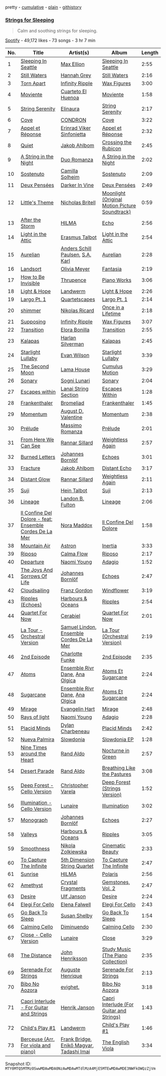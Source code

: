 pretty - [cumulative](/playlists/cumulative/37i9dQZF1DWXIrropGBmnR.md) - [plain](/playlists/plain/37i9dQZF1DWXIrropGBmnR) - [githistory](https://github.githistory.xyz/mackorone/spotify-playlist-archive/blob/main/playlists/plain/37i9dQZF1DWXIrropGBmnR)

### [Strings for Sleeping](https://open.spotify.com/playlist/37i9dQZF1DWXIrropGBmnR)

> Calm and soothing strings for sleeping.

[Spotify](https://open.spotify.com/user/spotify) - 49,172 likes - 73 songs - 3 hr 7 min

| No. | Title | Artist(s) | Album | Length |
|---|---|---|---|---|
| 1 | [Sleeping In Seattle](https://open.spotify.com/track/2uVHaRTe5hyGyASOXZcx9d) | [Max Ellion](https://open.spotify.com/artist/5ws4QOSnfOqKDBbNQEZXtg) | [Sleeping In Seattle](https://open.spotify.com/album/3H9duc8pePa97f1AWFjuIi) | 2:55 |
| 2 | [Still Waters](https://open.spotify.com/track/7dB8hrXzmnFklsPeG0Nju1) | [Hannah Grey](https://open.spotify.com/artist/2e6cg4NeQypQjAyqZV0Sjs) | [Still Waters](https://open.spotify.com/album/39LdBTEMbtnn0243TjhbOi) | 2:16 |
| 3 | [Torn Apart](https://open.spotify.com/track/0v7PpG98TDickF5DL15Dj5) | [Infinity Ripple](https://open.spotify.com/artist/43BCjiV6q327zly4HaH8QL) | [Wax Figures](https://open.spotify.com/album/34Xfn5YawRW1BmaVzgrtFt) | 3:00 |
| 4 | [Moviente](https://open.spotify.com/track/350a3WXUZomHtuJE7CZE5n) | [Cuarteto El Huenoa](https://open.spotify.com/artist/5xDfmx38ewoEqGS9Yqg0fh) | [Moviente](https://open.spotify.com/album/2zeMdNMdmCJieRB9EOUYzA) | 1:58 |
| 5 | [String Serenity](https://open.spotify.com/track/2YyOPD8UPgzDQyTFHo7Hdr) | [Elinaura](https://open.spotify.com/artist/1PHMZ5pRjowUYaUCXtOYVd) | [String Serenity](https://open.spotify.com/album/7wPh7ECKRf7wECHtUOqE9C) | 2:17 |
| 6 | [Cove](https://open.spotify.com/track/77FHt9yDWhE45T4Zjh9wPu) | [CONDRON](https://open.spotify.com/artist/42hdEWPfETOHS6blYvt254) | [Cove](https://open.spotify.com/album/12xQQcDLFQ1RiD1BJuepGM) | 3:22 |
| 7 | [Appel et Réponse](https://open.spotify.com/track/1wn665fN603FkN1UYzvJrh) | [Erinrad Viker Sinfonietta](https://open.spotify.com/artist/577NHFNqD3EF7ePgJxpCzu) | [Appel et Réponse](https://open.spotify.com/album/6ChkMhVDwf2n4hcvCRivLD) | 2:32 |
| 8 | [Quiet](https://open.spotify.com/track/2UcVa056va7cCBfVfw9nm1) | [Jakob Ahlbom](https://open.spotify.com/artist/2VZTNKYLnhbnV3FwGJlp3K) | [Crossing the Rubicon](https://open.spotify.com/album/5cYUwcGiSuMUBKf7ykzO04) | 2:45 |
| 9 | [A String in the Night](https://open.spotify.com/track/7dZ3v5DM5NvdviQ66NTcK4) | [Duo Romanza](https://open.spotify.com/artist/4c5bDKFZPlbp3EqDLyk4Hn) | [A String in the Night](https://open.spotify.com/album/2sMWuQaCwsvRsjhc5KIIfH) | 2:02 |
| 10 | [Sostenuto](https://open.spotify.com/track/2pmzW6PbqlAunOXe0AdYIw) | [Camilla Solheim](https://open.spotify.com/artist/0paoGI3ZzVd4kwjmsJI6B0) | [Sostenuto](https://open.spotify.com/album/5bve8ozqZzt01twy16odc3) | 2:09 |
| 11 | [Deux Pensées](https://open.spotify.com/track/4jgazYikKO5Xhctuhc0snS) | [Darker In Vine](https://open.spotify.com/artist/58jh9fSzagZAZLbetSDIIg) | [Deux Pensées](https://open.spotify.com/album/25AWPRVmAbWIiGe7pIm9xA) | 2:49 |
| 12 | [Little's Theme](https://open.spotify.com/track/0uJr5n9g4Xc7y3bVogQdm9) | [Nicholas Britell](https://open.spotify.com/artist/18oYqNtcLUHrqO7LfX7qni) | [Moonlight \(Original Motion Picture Soundtrack\)](https://open.spotify.com/album/5evArWgt3lYByavFqzbo5x) | 0:59 |
| 13 | [After the Storm](https://open.spotify.com/track/5NOfvyC7EmTHLlM8jCnDYr) | [HILMA](https://open.spotify.com/artist/5cfA35ok9YlWE032xcI423) | [Echo](https://open.spotify.com/album/4B2lXu2ZUFvgzJt6s7hPY1) | 2:56 |
| 14 | [Light in the Attic](https://open.spotify.com/track/6XaE9gwr7JftnXQtjij9Y2) | [Erasmus Talbot](https://open.spotify.com/artist/2P5kUKkNT67xnSyi3bBOoB) | [Light in the Attic](https://open.spotify.com/album/65jhpuyU0R9JPfnC8wcN4x) | 2:54 |
| 15 | [Aurelian](https://open.spotify.com/track/0uddb7tRm6KmMGzh3wFMcH) | [Anders Schill Paulsen](https://open.spotify.com/artist/7tQfGq1cmYQtZwNKs6Cq8b), [S.A\. Karl](https://open.spotify.com/artist/5wvtkvwPR6pF2h7H6f08tM) | [Aurelian](https://open.spotify.com/album/3HFnP1YvQvlyPbiK4nU4q9) | 2:28 |
| 16 | [Landsort](https://open.spotify.com/track/0VrOdgTIh68gW8p9WkXSPY) | [Olivia Meyer](https://open.spotify.com/artist/473vc3cGQmpGSHrcyvePWE) | [Fantasia](https://open.spotify.com/album/5h0R2d0rhCu6V46L91UBN4) | 2:19 |
| 17 | [How to Be Invisible](https://open.spotify.com/track/6GEX4BBT1EHwIiO6qkYSUR) | [Thrupence](https://open.spotify.com/artist/33WEbJHirq23bohapH3pI9) | [Piano Works](https://open.spotify.com/album/6k6xZ06qceVGxE3NLPrj5x) | 3:06 |
| 18 | [Light & Hope](https://open.spotify.com/track/1gSZNuWMhbFDmsp948SXtv) | [Landwerm](https://open.spotify.com/artist/2YDG8LcPW20IKhL1GgQmDJ) | [Light & Hope](https://open.spotify.com/album/36myZ3kkNDnEzTgB29umpi) | 2:26 |
| 19 | [Largo Pt\. 1](https://open.spotify.com/track/0TYzilqgE6aJkXXYWkAmqf) | [Quartetscapes](https://open.spotify.com/artist/4ex219IMguvJ2NGwzifYCU) | [Largo Pt\. 1](https://open.spotify.com/album/7aWhUZMBuGrg5NmFE89WO5) | 2:14 |
| 20 | [shimmer](https://open.spotify.com/track/5HEFeQwfpoXRQ6qWgCiBe7) | [Nikolas Ricard](https://open.spotify.com/artist/1r72qpS4rK1Sq1TvRxi3rf) | [Once in a Lifetime](https://open.spotify.com/album/5oFBExdi3Xlfy4eMTdO9QE) | 2:18 |
| 21 | [Supposing](https://open.spotify.com/track/7vCNVMDqzV2tsdZi5Rodi6) | [Infinity Ripple](https://open.spotify.com/artist/43BCjiV6q327zly4HaH8QL) | [Wax Figures](https://open.spotify.com/album/34Xfn5YawRW1BmaVzgrtFt) | 3:07 |
| 22 | [Transition](https://open.spotify.com/track/00Jh6031MKpE5nunLJzvyM) | [Elora Bonilla](https://open.spotify.com/artist/5ytoulK1Bp6GLoU6VWs0Nr) | [Transition](https://open.spotify.com/album/0P61A45wt4xVVneycMqdyp) | 2:55 |
| 23 | [Kalapas](https://open.spotify.com/track/5fWDUCwrMxj7xUAJT5uq6s) | [Harlan Silverman](https://open.spotify.com/artist/6RR7uINKmGclSu0zHBC7mU) | [Kalapas](https://open.spotify.com/album/6p1IOmTKWUdeG5RRSFpVeJ) | 2:45 |
| 24 | [Starlight Lullaby](https://open.spotify.com/track/6Peo7ZJ0yva6gZVTSisL2M) | [Evan Wilson](https://open.spotify.com/artist/1H1srU5gDv9BwYPIr1CHLL) | [Starlight Lullaby](https://open.spotify.com/album/2rSW61YmLoLvvtavClOqGD) | 3:39 |
| 25 | [The Second Moon](https://open.spotify.com/track/4sX9jVZrUiYAJmzKsezBpu) | [Lama House](https://open.spotify.com/artist/3We2SFbH59mXg6D42TPhWJ) | [Cumulus Motion](https://open.spotify.com/album/7iEuYy67Zb83EwSTZcWS7O) | 3:29 |
| 26 | [Sonary](https://open.spotify.com/track/4Rg9xOJzcXcPD3qW9nLERg) | [Sogni Lunari](https://open.spotify.com/artist/02LLVbAMjm7ALCBmjmihqL) | [Sonary](https://open.spotify.com/album/1F29rVIKezxTBtd5iMq2Va) | 2:04 |
| 27 | [Escapes within](https://open.spotify.com/track/1g9nJxAMLbxmeCOnWUJT2Y) | [Lanai String Section](https://open.spotify.com/artist/31uknRwrjJ98yyV6tg0CXa) | [Escapes Within](https://open.spotify.com/album/5l91X3BPZ0wRyibDPmYvgB) | 1:28 |
| 28 | [Frankenthaler](https://open.spotify.com/track/6fZyNWUtqDD9CXZI4Llh7G) | [Bromeliad](https://open.spotify.com/artist/3XlQzOKje7lZLZhMDnKZz3) | [Frankenthaler](https://open.spotify.com/album/2l8wc98B9kwJpXiQaZ4l35) | 1:45 |
| 29 | [Momentum](https://open.spotify.com/track/1vigZx3lx79Gxe7kTcrqFM) | [August D\. Valentine](https://open.spotify.com/artist/4MJYe0nbmZr7ty64T1VGoN) | [Momentum](https://open.spotify.com/album/1pP6DihqrGirs9YPUp6bHQ) | 2:38 |
| 30 | [Prélude](https://open.spotify.com/track/6CIVHlBDakr82sbXYweF8x) | [Massimo Romanza](https://open.spotify.com/artist/6n1878S9P9QD4u959fAZeM) | [Prélude](https://open.spotify.com/album/0Q5sbKw0dl9z7ANapFmIHL) | 2:01 |
| 31 | [From Here We Can See](https://open.spotify.com/track/1UORK90Ieik1sVMKK1CdH6) | [Rannar Sillard](https://open.spotify.com/artist/3WIjOR36QpKStT6hfxguh5) | [Weightless Again](https://open.spotify.com/album/66ZFnHFTZ1NcORTEAGX0dG) | 2:57 |
| 32 | [Burned Letters](https://open.spotify.com/track/3szGJGTgT3BICqPhMNtoW0) | [Johannes Bornlöf](https://open.spotify.com/artist/1yLIaxyVkZnLMXhfRSYEjV) | [Echoes](https://open.spotify.com/album/0UfVxKV6IKokR2drwFMDii) | 3:01 |
| 33 | [Fracture](https://open.spotify.com/track/5IQNIj54PxmBvPVh2fLuEH) | [Jakob Ahlbom](https://open.spotify.com/artist/2VZTNKYLnhbnV3FwGJlp3K) | [Distant Echo](https://open.spotify.com/album/7fFn2jrNGSSr8HFXHXzV8y) | 3:17 |
| 34 | [Distant Glow](https://open.spotify.com/track/2aBYVl2d2RFAPbYlZ7rIUf) | [Rannar Sillard](https://open.spotify.com/artist/3WIjOR36QpKStT6hfxguh5) | [Weightless Again](https://open.spotify.com/album/66ZFnHFTZ1NcORTEAGX0dG) | 2:11 |
| 35 | [Suji](https://open.spotify.com/track/1c7J3x5nUIl7krcxbZqpW0) | [Hein Talbot](https://open.spotify.com/artist/234b7Rdxg4ncW2ok5s67p7) | [Suji](https://open.spotify.com/album/5p87YHJXjd0ZuaEPemyrRr) | 2:13 |
| 36 | [Lineage](https://open.spotify.com/track/1bzUzKsHpaE0AmY6ZqgqjI) | [Landon B\. Fulton](https://open.spotify.com/artist/3Ws9UM6jSF5riJ8nL4Brnk) | [Lineage](https://open.spotify.com/album/4QRGEWqfq4EOTAS1R55tHh) | 2:06 |
| 37 | [Il Confine Del Dolore \- feat: Ensemble Cordes De La Mer](https://open.spotify.com/track/307JdSdFWDM2u0H5JoIixw) | [Nora Maddox](https://open.spotify.com/artist/5yZabwuaVYo86cGVx0BzUX) | [Il Confine Del Dolore](https://open.spotify.com/album/1zTtByo8f2pVkZPhVvapWk) | 1:58 |
| 38 | [Mountain Air](https://open.spotify.com/track/54LsIqgJOq467bsDXbiWmQ) | [Astron](https://open.spotify.com/artist/6qiuwoB9ro3SX0ZjSXnr0y) | [Inertia](https://open.spotify.com/album/3xndhuJEb6m6IkSMMJ6myo) | 3:33 |
| 39 | [Riposo](https://open.spotify.com/track/2nfCGwzsOxPJPl16g74I5I) | [Calma Flow](https://open.spotify.com/artist/19ImXdXZLbAXcDGgIpN56k) | [Riposo](https://open.spotify.com/album/4QDiZv3kD08DOYlAlzQcPm) | 2:17 |
| 40 | [Departure](https://open.spotify.com/track/7Ib1IG5CC9VechJG680X4Z) | [Naomi Young](https://open.spotify.com/artist/3i3Kwm6kFNGXpnnJfy8U1r) | [Adagio](https://open.spotify.com/album/7tafxsyYN332LgoNUKDZqh) | 1:52 |
| 41 | [The Joys And Sorrows Of Life](https://open.spotify.com/track/35YpO013e4j2ysgIsBpf6N) | [Johannes Bornlöf](https://open.spotify.com/artist/1yLIaxyVkZnLMXhfRSYEjV) | [Echoes](https://open.spotify.com/album/0UfVxKV6IKokR2drwFMDii) | 2:47 |
| 42 | [Cloudsailing](https://open.spotify.com/track/7aHbZez2yeqJFJWalKL0WH) | [Franz Gordon](https://open.spotify.com/artist/6c9mrV72IOeJ5imCUK281g) | [Windflower](https://open.spotify.com/album/5pMpxNkROAIq7wygp4oHbl) | 3:19 |
| 43 | [Ripples \(Echoes\)](https://open.spotify.com/track/4WRgRrmrD0WWBB9O8MNO9g) | [Harbours & Oceans](https://open.spotify.com/artist/0k8elyDgYdovh5k0yn9fDX) | [Ripples](https://open.spotify.com/album/174WdSc7Cncl9KwFmF7mGd) | 2:54 |
| 44 | [Quartet For Now](https://open.spotify.com/track/7w6PueNYFcEQOp4Vfnmxg6) | [Cerabiel](https://open.spotify.com/artist/6assBPWEUGsTq09ZmGL9S1) | [Quartet For Now](https://open.spotify.com/album/6bUSS8uH5v4MWQNtFneE2z) | 2:01 |
| 45 | [La Tour \- Orchestral Version](https://open.spotify.com/track/3qvB1RlbBhKRj0Ysto4PCW) | [Samuel Lindon](https://open.spotify.com/artist/5nJRL0Qfseg7ZJGbT2eVrA), [Ensemble Cordes De La Mer](https://open.spotify.com/artist/7wSfSAUscNKOm4b1PloAXx) | [La Tour \(Orchestral Version\)](https://open.spotify.com/album/7pXSJN7GdwJsbtOdrrVPB1) | 2:19 |
| 46 | [2nd Episode](https://open.spotify.com/track/0d9wno7o2lO3faALQlXDkm) | [Charlotte Funke](https://open.spotify.com/artist/3yO7osdYZcoKHt0kTZT486) | [2nd Episode](https://open.spotify.com/album/2Lm9GLCBdojRvJMjAIC4Nz) | 2:35 |
| 47 | [Atoms](https://open.spotify.com/track/6TYzz5DcU6b2cRUTYVpo2T) | [Ensemble Rivr Dane](https://open.spotify.com/artist/2bYTGyR3eWFQmQ9FJElnBP), [Ana Olgica](https://open.spotify.com/artist/29nLvGubwGVV9I4kF3nldc) | [Atoms Et Sugarcane](https://open.spotify.com/album/3XsOQQJYWhuGdJZujpcMLo) | 2:24 |
| 48 | [Sugarcane](https://open.spotify.com/track/7G3IcyTXBdeyDNCc25GSVV) | [Ensemble Rivr Dane](https://open.spotify.com/artist/2bYTGyR3eWFQmQ9FJElnBP), [Ana Olgica](https://open.spotify.com/artist/29nLvGubwGVV9I4kF3nldc) | [Atoms Et Sugarcane](https://open.spotify.com/album/3XsOQQJYWhuGdJZujpcMLo) | 2:24 |
| 49 | [Mirage](https://open.spotify.com/track/0gqVMTgk94SscygbYJjwtk) | [Evangelin Hart](https://open.spotify.com/artist/6DyiSbTRpje2U747lxkg4V) | [Mirage](https://open.spotify.com/album/1mhSxjyImpw5PzPS792uKs) | 2:48 |
| 50 | [Rays of light](https://open.spotify.com/track/111YqYUFNPFN75J6qDhT1b) | [Naomi Young](https://open.spotify.com/artist/3i3Kwm6kFNGXpnnJfy8U1r) | [Adagio](https://open.spotify.com/album/7tafxsyYN332LgoNUKDZqh) | 2:28 |
| 51 | [Placid Minds](https://open.spotify.com/track/62NuL99XSrl7IC1lEAAtKi) | [Dylan Charbeneau](https://open.spotify.com/artist/2VRrzTvF7rhgjNGUXLxFSk) | [Placid Minds](https://open.spotify.com/album/0SGfPPdJ7Azwx3rSDv6Z1f) | 2:42 |
| 52 | [Nueva Palmira](https://open.spotify.com/track/0tIAcKnDwJCR1Miow9mqPM) | [Slowdonia](https://open.spotify.com/artist/5YItXypIuZXhnxRE7MRePn) | [Slowdonia EP](https://open.spotify.com/album/5umKaMh59FuSvZi2FFtK4s) | 1:28 |
| 53 | [Nine Times around the Heart](https://open.spotify.com/track/5KEhwMi5xD7HxfoXe0iPM7) | [Rand Aldo](https://open.spotify.com/artist/28COj84KB3mitRVXZkNW4N) | [Nocturne in Green](https://open.spotify.com/album/7KqJAgIwlqINIVJzeg00KN) | 2:57 |
| 54 | [Desert Parade](https://open.spotify.com/track/4xOHne4S1xas4MI5qPs69D) | [Rand Aldo](https://open.spotify.com/artist/28COj84KB3mitRVXZkNW4N) | [Breathing Like the Pastures](https://open.spotify.com/album/2rzImKEk1JZHAyC6dVGJ5t) | 3:08 |
| 55 | [Deep Forest \- Cello Version](https://open.spotify.com/track/7gi7v5tKoJ1R7yunvDeU5F) | [Christopher Varela](https://open.spotify.com/artist/2irB8SXzuA2u0rBten7TnK) | [Deep Forest \(Strings Version\)](https://open.spotify.com/album/436RU3hjPms95JzFFDXPma) | 1:52 |
| 56 | [Illumination \- Cello Version](https://open.spotify.com/track/6HCSFrtixjnkkqTnBkIOFp) | [Lunaire](https://open.spotify.com/artist/1sC8iJ3MHkk4VMunZm8jbc) | [Illumination](https://open.spotify.com/album/3GpMctefgkHRdCUjjb0SNY) | 3:02 |
| 57 | [Monograph](https://open.spotify.com/track/1BwRS8CwrK6UDegEmG1p3K) | [Johannes Bornlöf](https://open.spotify.com/artist/1yLIaxyVkZnLMXhfRSYEjV) | [Echoes](https://open.spotify.com/album/0UfVxKV6IKokR2drwFMDii) | 2:27 |
| 58 | [Valleys](https://open.spotify.com/track/5MSVACqJSKrICwAQQW91wb) | [Harbours & Oceans](https://open.spotify.com/artist/0k8elyDgYdovh5k0yn9fDX) | [Ripples](https://open.spotify.com/album/174WdSc7Cncl9KwFmF7mGd) | 3:05 |
| 59 | [Smoothness](https://open.spotify.com/track/2Fn9MiptYoek7WhvXxoGdD) | [Nikola Zolkiewska](https://open.spotify.com/artist/0SA6z90K5j50moLpfjA5vC) | [Cinematic Beauty](https://open.spotify.com/album/1qz2IKRnTVNklb6LcuwXYN) | 2:33 |
| 60 | [To Capture The Infinite](https://open.spotify.com/track/0hrTFLbtNvhe5X8b40DVOC) | [5th Dimension String Quartet](https://open.spotify.com/artist/0fd2h7Ve7ZDxWFW00AjxqL) | [To Capture The Infinite](https://open.spotify.com/album/1d8nHTu03NrgdX7KtwmNHk) | 2:47 |
| 61 | [Sunrise](https://open.spotify.com/track/0nsDRLBkStw53EuYXbibO4) | [HILMA](https://open.spotify.com/artist/5cfA35ok9YlWE032xcI423) | [Polaris](https://open.spotify.com/album/4zRFfOm7i3DhHqmW0rIIru) | 2:56 |
| 62 | [Amethyst](https://open.spotify.com/track/5wlSL59COT5OF2mIwaFpR6) | [Crystal Fragments](https://open.spotify.com/artist/3crlQoae3kpZFKLtSCxrnM) | [Gemstones, Vol\. 2](https://open.spotify.com/album/6lUMWgJqyiSbJnkPrZGXpA) | 2:47 |
| 63 | [Desire](https://open.spotify.com/track/5cWa71pMRmDodJd6UUznzW) | [Ulf Janson](https://open.spotify.com/artist/6EY0o8bLVxMJlgpipFvfhK) | [Desire](https://open.spotify.com/album/5IpykcNabqsUdE24A5oCJ4) | 2:24 |
| 64 | [Elegi For Cello](https://open.spotify.com/track/7dQKHDJim4QKJ1yBJjJHER) | [Elena Falwell](https://open.spotify.com/artist/6UAIuJD5BiwwPfxdsVDXBh) | [Elegi For Cello](https://open.spotify.com/album/4EzVBLVXTaZSv3mmaj7zKB) | 2:43 |
| 65 | [Go Back To Sleep](https://open.spotify.com/track/0hbJ9nWzf0El9Cdn4oUOMu) | [Susan Shelby](https://open.spotify.com/artist/16ZOKXusUareHIqIPDehTi) | [Go Back To Sleep](https://open.spotify.com/album/4BdIkPLeSEwh8LdnQmG6C4) | 1:54 |
| 66 | [Calming Cello](https://open.spotify.com/track/3Qv73fHmBLqSPbuKDEryUA) | [Diminuendo](https://open.spotify.com/artist/4y0wtNlcARoHFJ6Q8E2fK0) | [Calming Cello](https://open.spotify.com/album/12ToUSVks87JDIFdU3r3hG) | 2:30 |
| 67 | [Close \- Cello Version](https://open.spotify.com/track/4qcFXXBdFT93UDriO4IbZd) | [Lunaire](https://open.spotify.com/artist/1sC8iJ3MHkk4VMunZm8jbc) | [Close](https://open.spotify.com/album/0Q3nXPBvmxBjcS51t4QBey) | 3:29 |
| 68 | [The Distance](https://open.spotify.com/track/0Dz5F370dENsaTc8TL9fK2) | [John Henriksson](https://open.spotify.com/artist/0vd7h6G1xC8QyRvj7oJjij) | [Study Music \(The Piano Collection\)](https://open.spotify.com/album/1mQwDf7pyR3htQD1GaICrg) | 2:35 |
| 69 | [Serenade For Strings](https://open.spotify.com/track/3nJuP6wP2C3KagblFUjsBS) | [Auguste Henrique](https://open.spotify.com/artist/4vhZAxV71kt6sNrFiGOBgL) | [Serenade For Strings](https://open.spotify.com/album/4MJu2Ro6UfS4zE90VOZ6Lf) | 2:13 |
| 70 | [Bibo No Aozora](https://open.spotify.com/track/2DPCymMTTu2SbGsPe7wPSU) | [evighet.](https://open.spotify.com/artist/2jv3T5ewJ2FaezIjkWEQQz) | [Bibo No Aozora](https://open.spotify.com/album/03Xgef5UP1nAoXxpvLxwYc) | 3:18 |
| 71 | [Capri Interlude \- For Guitar and Strings](https://open.spotify.com/track/7DhVuh8jGsSGHoRP933ZkU) | [Henrik Janson](https://open.spotify.com/artist/5kIhxGyX6VtcsLk88dwYED) | [Capri Interlude \(For Guitar and Strings\)](https://open.spotify.com/album/0wId9m8wmTFDBS2ggPTHUj) | 1:43 |
| 72 | [Child's Play \#1](https://open.spotify.com/track/65MGptLUTl2uEdmPfqRuHT) | [Landwerm](https://open.spotify.com/artist/2YDG8LcPW20IKhL1GgQmDJ) | [Child's Play \#1](https://open.spotify.com/album/0kNle1zTYlqxK4fhNyLkY7) | 1:46 |
| 73 | [Berceuse \(Arr\. For viola and piano\)](https://open.spotify.com/track/6tWg05l8fgCms52XX9qI2C) | [Frank Bridge](https://open.spotify.com/artist/7rj5B6cNPEJhWLnZAPSw9c), [Enikő Magyar](https://open.spotify.com/artist/5ofQKCICPwvadwzRKWYqwe), [Tadashi Imai](https://open.spotify.com/artist/32s7vjlyqSCLwqDvqkkTuw) | [The English Viola](https://open.spotify.com/album/5L28fof2nWQNBwMmDvxtDA) | 3:34 |

Snapshot ID: `MTY0MTQ5MTMzOSwwMDAwMDA0NzAwMDAwMTdlMzA4MjE5MTEwMDAwMDE3NWFkOWQzZjVm`